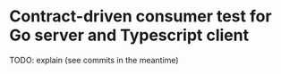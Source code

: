 # Contract-driven consumer test for Go server and Typescript client

TODO: explain (see commits in the meantime)